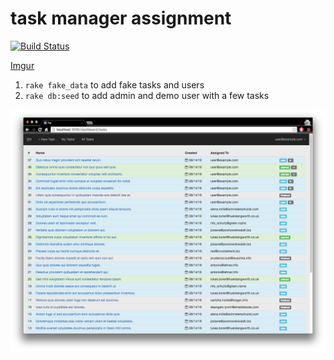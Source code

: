 # task manager assignment

[![Build Status](https://travis-ci.com/railsr/tm-assignment.svg?token=CdiZNoKipqHTgrqvSJCF&branch=master)](https://travis-ci.com/railsr/tm-assignment)

[Imgur](http://i.imgur.com/DrITVxD.jpg)

1. `rake fake_data` to add fake tasks and users
2. `rake db:seed` to add admin and demo user with a few tasks

![User dashboard](public/src/user_dash.png)
